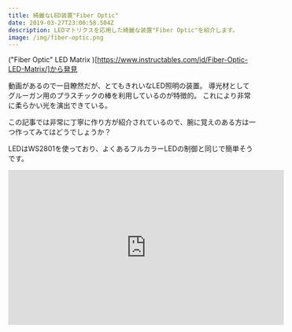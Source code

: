```yaml
---
title: 綺麗なLED装置"Fiber Optic"
date: 2019-03-27T23:00:58.504Z
description: LEDマトリクスを応用した綺麗な装置"Fiber Optic"を紹介します。
image: /img/fiber-optic.png
---
```

("Fiber Optic" LED Matrix)[https://www.instructables.com/id/Fiber-Optic-LED-Matrix/]から発見

動画があるので一目瞭然だが、とてもきれいなLED照明の装置。
導光材としてグルーガン用のプラスチックの棒を利用しているのが特徴的。
これにより非常に柔らかい光を演出できている。

この記事では非常に丁寧に作り方が紹介されているので、腕に覚えのある方は一つ作ってみてはどうでしょうか？

LEDはWS2801を使っており、よくあるフルカラーLEDの制御と同じで簡単そうです。

<iframe width="560" height="315" src="https://www.youtube.com/embed/ZxMkUAYkGSU" frameborder="0" allow="accelerometer; autoplay; encrypted-media; gyroscope; picture-in-picture" allowfullscreen></iframe>
